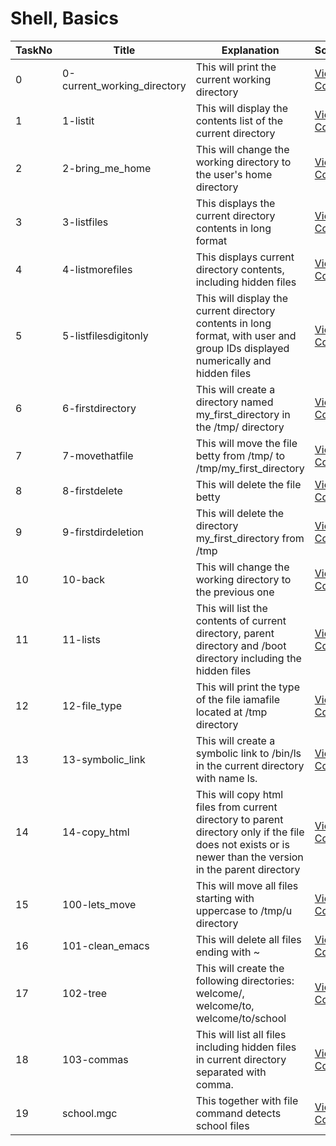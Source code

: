 <h1> Shell, Basics </h1>

| TaskNo   | Title |  Explanation | Solution  |
|---------|--------------|------------|-------|
| 0 | 0-current_working_directory | This will print the current working directory | <a href="https://github.com/Gtindi/alx-system_engineering-devops/blob/main/0x00-shell_basics/0-current_working_directory"> View Code </a> |
| 1 | 1-listit | This will display the contents list of the current directory| <a href="https://github.com/Gtindi/alx-system_engineering-devops/blob/main/0x00-shell_basics/1-listit"> View Code </a> |
| 2 | 2-bring_me_home | This will change the working directory to the user's home directory | <a href="https://github.com/Gtindi/alx-system_engineering-devops/blob/main/0x00-shell_basics/2-bring_me_home"> View Code </a> |
| 3 | 3-listfiles |  This displays the current directory contents in long format | <a href = "https://github.com/Gtindi/alx-system_engineering-devops/blob/main/0x00-shell_basics/3-listfiles"> View Code</a> |
| 4 | 4-listmorefiles |  This displays current directory contents, including hidden files | <a href="https://github.com/Gtindi/alx-system_engineering-devops/blob/main/0x00-shell_basics/4-listmorefiles"> View Code</a> |
| 5 | 5-listfilesdigitonly | This will display the current directory contents in long format, with user and group IDs displayed numerically and hidden files | <a href="https://github.com/Gtindi/alx-system_engineering-devops/blob/main/0x00-shell_basics/5-listfilesdigitonly"> View Code </a> |
| 6 | 6-firstdirectory | This will create a directory named my_first_directory in the /tmp/ directory | <a href="https://github.com/Gtindi/alx-system_engineering-devops/blob/main/0x00-shell_basics/6-firstdirectory"> View Code </a> |
| 7 | 7-movethatfile | This will move the file betty from /tmp/ to /tmp/my_first_directory | <a href="https://github.com/Gtindi/alx-system_engineering-devops/blob/main/0x00-shell_basics/7-movethatfile"> View Code </a> |
| 8 | 8-firstdelete | This will delete the file betty | <a href="https://github.com/Gtindi/alx-system_engineering-devops/blob/main/0x00-shell_basics/8-firstdelete"> View Code </a> |
| 9 | 9-firstdirdeletion | This will delete the directory my_first_directory from /tmp | <a href="https://github.com/Gtindi/alx-system_engineering-devops/blob/main/0x00-shell_basics/9-firstdirdeletion"> View Code </a> |
| 10 | 10-back | This will change the working directory to the previous one | <a href = "https://github.com/Gtindi/alx-system_engineering-devops/blob/main/0x00-shell_basics/10-back"> View Code </a> |
| 11 | 11-lists | This will list the contents of current directory, parent directory and /boot directory including the hidden files | <a href = "https://github.com/Gtindi/alx-system_engineering-devops/blob/main/0x00-shell_basics/11-lists"> View Code </a> |
| 12 | 12-file_type | This will print the type of the file iamafile located at /tmp directory | <a href = "https://github.com/Gtindi/alx-system_engineering-devops/blob/main/0x00-shell_basics/12-file_type"> View Code </a> |
| 13 | 13-symbolic_link | This will create a symbolic link to /bin/ls in the current directory with name ls. | <a href = "https://github.com/Gtindi/alx-system_engineering-devops/blob/main/0x00-shell_basics/13-symbolic_link"> View Code </a> |
| 14 | 14-copy_html | This will copy html files from current directory to parent directory only if the file does not exists or is newer than the version in the parent directory | <a href="https://github.com/Gtindi/alx-system_engineering-devops/blob/main/0x00-shell_basics/14-copy_html"> View Code </a> |
| 15 | 100-lets_move | This will move all files starting with uppercase to /tmp/u directory | <a href = "https://github.com/Gtindi/alx-system_engineering-devops/blob/main/0x00-shell_basics/100-lets_move"> View Code |
| 16 | 101-clean_emacs | This will delete all files ending with ~ | <a href = "https://github.com/Gtindi/alx-system_engineering-devops/blob/main/0x00-shell_basics/101-clean_emacs"> View Code |
| 17 | 102-tree | This will create the following directories: welcome/, welcome/to, welcome/to/school | <a href = "https://github.com/Gtindi/alx-system_engineering-devops/blob/main/0x00-shell_basics/102-tree"> View Code </a> |
| 18 | 103-commas | This will list all files including hidden files in current directory separated with comma. | <a href = "https://github.com/Gtindi/alx-system_engineering-devops/blob/main/0x00-shell_basics/103-commas"> View Code </a> |
| 19 | school.mgc | This together with file command detects school files | <a href = "https://github.com/Gtindi/alx-system_engineering-devops/blob/main/0x00-shell_basics/school"> View Code </a> |